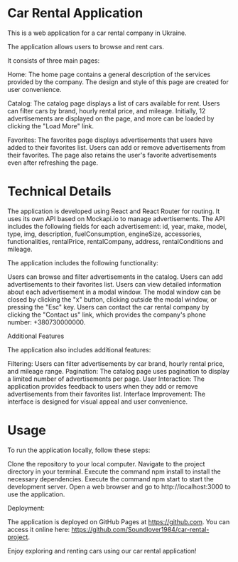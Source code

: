 # Car Rental Application

This is a web application for a car rental company in Ukraine.

The application allows users to browse and rent cars.

It consists of three main pages:

Home:
The home page contains a general description of the services provided by the company. The design and style of this page are created for user convenience.

Catalog:
The catalog page displays a list of cars available for rent. Users can filter cars by brand, hourly rental price, and mileage. Initially, 12 advertisements are displayed on the page, and more can be loaded by clicking the "Load More" link.

Favorites:
The favorites page displays advertisements that users have added to their favorites list. Users can add or remove advertisements from their favorites. The page also retains the user's favorite advertisements even after refreshing the page.

# Technical Details

The application is developed using React and React Router for routing. It uses its own API based on Mockapi.io to manage advertisements. The API includes the following fields for each advertisement: id, year, make, model, type, img, description, fuelConsumption, engineSize, accessories, functionalities, rentalPrice, rentalCompany, address, rentalConditions and mileage.

The application includes the following functionality:

Users can browse and filter advertisements in the catalog.
Users can add advertisements to their favorites list.
Users can view detailed information about each advertisement in a modal window.
The modal window can be closed by clicking the "x" button, clicking outside the modal window, or pressing the "Esc" key.
Users can contact the car rental company by clicking the "Сontact us" link, which provides the company's phone number: +380730000000.

Additional Features

The application also includes additional features:

Filtering: Users can filter advertisements by car brand, hourly rental price, and mileage range.
Pagination: The catalog page uses pagination to display a limited number of advertisements per page.
User Interaction: The application provides feedback to users when they add or remove advertisements from their favorites list.
Interface Improvement: The interface is designed for visual appeal and user convenience.

# Usage

To run the application locally, follow these steps:

Clone the repository to your local computer.
Navigate to the project directory in your terminal.
Execute the command npm install to install the necessary dependencies.
Execute the command npm start to start the development server.
Open a web browser and go to http://localhost:3000 to use the application.

Deployment:

The application is deployed on GitHub Pages at https://github.com. You can access it online here: https://github.com/Soundlover1984/car-rental-project.

Enjoy exploring and renting cars using our car rental application!





